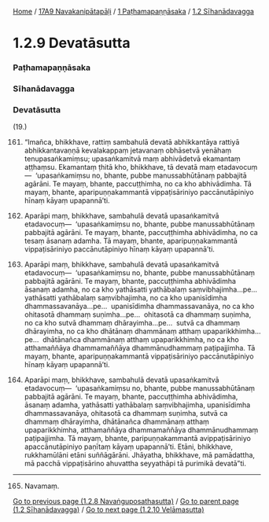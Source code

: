 
[Home](/) / [17A9 Navakanipātapāḷi](/tipitaka/17A9.md) / [1 Paṭhamapaṇṇāsaka](/tipitaka/17A9/1.md) / [1.2 Sīhanādavagga](/tipitaka/17A9/1/1.2.md)

# 1.2.9 Devatāsutta

### Paṭhamapaṇṇāsaka

### Sīhanādavagga

### Devatāsutta

(19.)

161. “Imañca, bhikkhave, rattiṃ sambahulā devatā abhikkantāya rattiyā abhikkantavaṇṇā kevalakappaṃ jetavanaṃ obhāsetvā yenāhaṃ tenupasaṅkamiṃsu; upasaṅkamitvā maṃ abhivādetvā ekamantaṃ aṭṭhaṃsu. Ekamantaṃ ṭhitā kho, bhikkhave, tā devatā maṃ etadavocuṃ—  ‘upasaṅkamiṃsu no, bhante, pubbe manussabhūtānaṃ pabbajitā agārāni. Te mayaṃ, bhante, paccuṭṭhimha, no ca kho abhivādimha. Tā mayaṃ, bhante, aparipuṇṇakammantā vippaṭisāriniyo paccānutāpiniyo hīnaṃ kāyaṃ upapannā’ti.

162. Aparāpi maṃ, bhikkhave, sambahulā devatā upasaṅkamitvā etadavocuṃ—  ‘upasaṅkamiṃsu no, bhante, pubbe manussabhūtānaṃ pabbajitā agārāni. Te mayaṃ, bhante, paccuṭṭhimha abhivādimha, no ca tesaṃ āsanaṃ adamha. Tā mayaṃ, bhante, aparipuṇṇakammantā vippaṭisāriniyo paccānutāpiniyo hīnaṃ kāyaṃ upapannā’ti.

163. Aparāpi maṃ, bhikkhave, sambahulā devatā upasaṅkamitvā etadavocuṃ—  ‘upasaṅkamiṃsu no, bhante, pubbe manussabhūtānaṃ pabbajitā agārāni. Te mayaṃ, bhante, paccuṭṭhimha abhivādimha āsanaṃ adamha, no ca kho yathāsatti yathābalaṃ saṃvibhajimha…pe…  yathāsatti yathābalaṃ saṃvibhajimha, no ca kho upanisīdimha dhammassavanāya…pe…  upanisīdimha dhammassavanāya, no ca kho ohitasotā dhammaṃ suṇimha…pe…  ohitasotā ca dhammaṃ suṇimha, no ca kho sutvā dhammaṃ dhārayimha…pe…  sutvā ca dhammaṃ dhārayimha, no ca kho dhātānaṃ dhammānaṃ atthaṃ upaparikkhimha…pe…  dhātānañca dhammānaṃ atthaṃ upaparikkhimha, no ca kho atthamaññāya dhammamaññāya dhammānudhammaṃ paṭipajjimha. Tā mayaṃ, bhante, aparipuṇṇakammantā vippaṭisāriniyo paccānutāpiniyo hīnaṃ kāyaṃ upapannā’ti.

164. Aparāpi maṃ, bhikkhave, sambahulā devatā upasaṅkamitvā etadavocuṃ—  ‘upasaṅkamiṃsu no, bhante, pubbe manussabhūtānaṃ pabbajitā agārāni. Te mayaṃ, bhante, paccuṭṭhimha abhivādimha, āsanaṃ adamha, yathāsatti yathābalaṃ saṃvibhajimha, upanisīdimha dhammassavanāya, ohitasotā ca dhammaṃ suṇimha, sutvā ca dhammaṃ dhārayimha, dhātānañca dhammānaṃ atthaṃ upaparikkhimha, atthamaññāya dhammamaññāya dhammānudhammaṃ paṭipajjimha. Tā mayaṃ, bhante, paripuṇṇakammantā avippaṭisāriniyo apaccānutāpiniyo paṇītaṃ kāyaṃ upapannā’ti. Etāni, bhikkhave, rukkhamūlāni etāni suññāgārāni. Jhāyatha, bhikkhave, mā pamādattha, mā pacchā vippaṭisārino ahuvattha seyyathāpi tā purimikā devatā”ti.

---

165. Navamaṃ.



[Go to previous page (1.2.8 Navaṅguposathasutta)](/tipitaka/17A9/1/1.2/1.2.8.md) / [Go to parent page (1.2 Sīhanādavagga)](/tipitaka/17A9/1/1.2.md) / [Go to next page (1.2.10 Velāmasutta)](/tipitaka/17A9/1/1.2/1.2.10.md)


